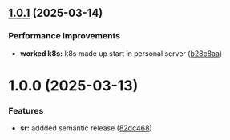 ## [1.0.1](https://github.com/leocodeio/catalyst-domain-in-domain/compare/v1.0.0...v1.0.1) (2025-03-14)


### Performance Improvements

* **worked k8s:** k8s made up start in personal server ([b28c8aa](https://github.com/leocodeio/catalyst-domain-in-domain/commit/b28c8aaea7f74329d5a31cdc648d8128588551c5))

# 1.0.0 (2025-03-13)


### Features

* **sr:** addded semantic release ([82dc468](https://github.com/leocodeio/catalyst-domain-in-domain/commit/82dc468b0d563113d348c64a311d7d1ecd05b814))

